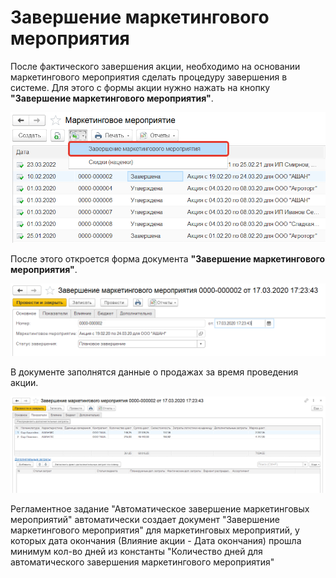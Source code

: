 # Завершение маркетингового мероприятия

После фактического завершения акции, необходимо на основании маркетингового мероприятия сделать процедуру завершения в системе. Для этого с формы акции нужно нажать на кнопку **"Завершение маркетингового мероприятия"**.

[![1][1]][1]

После этого откроется форма документа **"Завершение маркетингового мероприятия"**.

[![2][2]][2]

В документе заполнятся данные о продажах за время проведения акции.

[![3][3]][3]

Регламентное задание "Автоматическое завершение маркетинговых мероприятий" автоматически создает документ "Завершение маркетингового мероприятия" для маркетинговых мероприятий, у которых дата окончания (Влияние акции - Дата окончания) прошла минимум кол-во дней из константы "Количество дней для автоматического завершения маркетингового мероприятия" 

[1]: CompletionMarketingEvent.assets/1.png
[2]: CompletionMarketingEvent.assets/2.png
[3]: CompletionMarketingEvent.assets/3.png